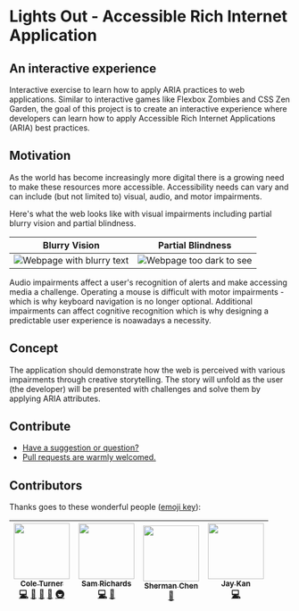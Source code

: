 # Lights Out - Accessible Rich Internet Application

## An interactive experience

Interactive exercise to learn how to apply ARIA practices to web applications. Similar to interactive games like Flexbox Zombies and CSS Zen Garden, the goal of this project is to create an interactive experience where developers can learn how to apply Accessible Rich Internet Applications (ARIA) best practices.

## Motivation

As the world has become increasingly more digital there is a growing need to make these resources more accessible. Accessibility needs can vary and can include (but not limited to) visual, audio, and motor impairments.

Here's what the web looks like with visual impairments including partial blurry vision and partial blindness.

|                        Blurry Vision                        |                           Partial Blindness                           |
| :---------------------------------------------------------: | :-------------------------------------------------------------------: |
| ![Webpage with blurry text](./public/impairment-blurry.jpg) | ![Webpage too dark to see](./public/impairment-partial-blindness.jpg) |

Audio impairments affect a user's recognition of alerts and make accessing media a challenge. Operating a mouse is difficult with motor impairments - which is why keyboard navigation is no longer optional. Additional impairments can affect cognitive recognition which is why designing a predictable user experience is noawadays a necessity.

## Concept

The application should demonstrate how the web is perceived with various impairments through creative storytelling. The story will unfold as the user (the developer) will be presented with challenges and solve them by applying ARIA attributes.

## Contribute

- [Have a suggestion or question?](https://github.com/coleturner/aria-lights-out/issues/new)
- [Pull requests are warmly welcomed.](https://github.com/coleturner/aria-lights-out/pulls)

## Contributors

Thanks goes to these wonderful people ([emoji key](https://github.com/kentcdodds/all-contributors#emoji-key)):

<!-- ALL-CONTRIBUTORS-LIST:START - Do not remove or modify this section -->
<!-- prettier-ignore -->
| [<img src="https://avatars0.githubusercontent.com/u/800888?v=4" width="100px;"/><br /><sub><b>Cole Turner</b></sub>](https://cole.codes/)<br />[💻](https://github.com/coleturner/aria-lights-out/commits?author=coleturner "Code") [📖](https://github.com/coleturner/aria-lights-out/commits?author=coleturner "Documentation") [🎨](#design-coleturner "Design") [🤔](#ideas-coleturner "Ideas, Planning, & Feedback") [🚇](#infra-coleturner "Infrastructure (Hosting, Build-Tools, etc)") | [<img src="https://avatars2.githubusercontent.com/u/5415348?v=4" width="100px;"/><br /><sub><b>Sam Richards</b></sub>](https://github.com/s-richards)<br />[💻](https://github.com/coleturner/aria-lights-out/commits?author=s-richards "Code") [🤔](#ideas-s-richards "Ideas, Planning, & Feedback") | [<img src="https://avatars2.githubusercontent.com/u/20351341?v=4" width="100px;"/><br /><sub><b>Sherman Chen</b></sub>](http://twitter.com/_shermango)<br />[🤔](#ideas-shermango "Ideas, Planning, & Feedback") | [<img src="https://avatars0.githubusercontent.com/u/1400300?v=4" width="100px;"/><br /><sub><b>Jay Kan</b></sub>](https://github.com/JayKan)<br />[💻](https://github.com/coleturner/aria-lights-out/commits?author=JayKan "Code") |
| :---: | :---: | :---: | :---: |
<!-- ALL-CONTRIBUTORS-LIST:END -->
